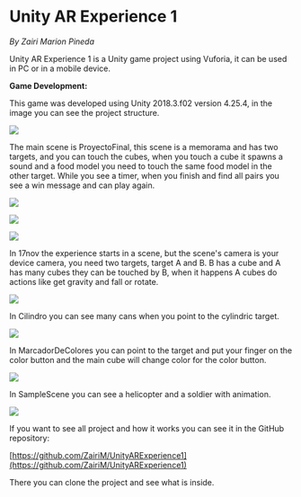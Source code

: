 # **Unity AR Experience 1**

_By Zairi Marion Pineda_

Unity AR Experience 1 is a Unity game project using Vuforia, it can be used in PC or in a mobile device.

**Game Development:**

This game was developed using Unity 2018.3.f02 version 4.25.4, in the image you can see the project structure.

![](https://cdn.discordapp.com/attachments/799826831368126464/806659498277077022/unknown.png)

The main scene is ProyectoFinal, this scene is a memorama and has two targets, and you can touch the cubes, when you touch a cube it spawns a sound and a food model you need to touch the same food model in the other target. While you see a timer, when you finish and find all pairs you see a win message and can play again.

![](https://cdn.discordapp.com/attachments/799826831368126464/806659436671533096/unknown.png)

![](https://cdn.discordapp.com/attachments/799826831368126464/806659373283672064/unknown.png)

![](https://cdn.discordapp.com/attachments/799826831368126464/806659307151163422/unknown.png)

In 17nov the experience starts in a scene, but the scene&#39;s camera is your device camera, you need two targets, target A and B. B has a cube and A has many cubes they can be touched by B, when it happens A cubes do actions like get gravity and fall or rotate.

![](https://cdn.discordapp.com/attachments/799826831368126464/806652499770736709/unknown.png)

In Cilindro you can see many cans when you point to the cylindric target.

![](https://cdn.discordapp.com/attachments/799826831368126464/806652516246487060/unknown.png)

In MarcadorDeColores you can point to the target and put your finger on the color button and the main cube will change color for the color button.

![](https://cdn.discordapp.com/attachments/799826831368126464/806652535837556825/unknown.png)

In SampleScene you can see a helicopter and a soldier with animation.

![](https://cdn.discordapp.com/attachments/799826831368126464/806652551503675402/unknown.png)

If you want to see all project and how it works you can see it in the GitHub repository:

[https://github.com/ZairiM/UnityARExperience1](https://github.com/ZairiM/UnityARExperience1)

There you can clone the project and see what is inside.
